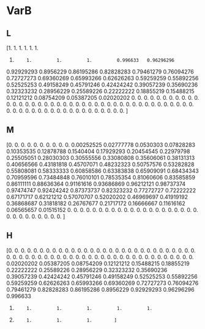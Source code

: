 # VarB

## L

[1.         1.         1.         1.         1.         1.
 1.         1.         1.         1.         0.996633   0.96296296
 0.92929293 0.8956229  0.86195286 0.82828283 0.79461279 0.76094276
 0.72727273 0.69360269 0.65993266 0.62626263 0.59259259 0.55892256
 0.52525253 0.49158249 0.45791246 0.42424242 0.39057239 0.35690236
 0.32323232 0.28956229 0.25589226 0.22222222 0.18855219 0.15488215
 0.12121212 0.08754209 0.05387205 0.02020202 0.         0.
 0.         0.         0.         0.         0.         0.
 0.         0.         0.         0.         0.         0.
 0.         0.         0.         0.         0.         0.
 0.         0.         0.         0.         0.         0.
 0.         0.         0.         0.         0.         0.
 0.         0.         0.         0.         0.         0.
 0.         0.         0.         0.         0.         0.
 0.         0.         0.         0.         0.         0.
 0.         0.         0.         0.         0.         0.
 0.         0.         0.         0.        ]

## M

[0.         0.         0.         0.         0.         0.
 0.         0.         0.         0.         0.00252525 0.02777778
 0.0530303  0.07828283 0.10353535 0.12878788 0.1540404  0.17929293
 0.20454545 0.22979798 0.25505051 0.28030303 0.30555556 0.33080808
 0.35606061 0.38131313 0.40656566 0.43181818 0.45707071 0.48232323
 0.50757576 0.53282828 0.55808081 0.58333333 0.60858586 0.63383838
 0.65909091 0.68434343 0.70959596 0.73484848 0.76010101 0.78535354
 0.81060606 0.83585859 0.86111111 0.88636364 0.91161616 0.93686869
 0.96212121 0.98737374 0.97474747 0.92424242 0.87373737 0.82323232
 0.77272727 0.72222222 0.67171717 0.62121212 0.57070707 0.52020202
 0.46969697 0.41919192 0.36868687 0.31818182 0.26767677 0.21717172
 0.16666667 0.11616162 0.06565657 0.01515152 0.         0.
 0.         0.         0.         0.         0.         0.
 0.         0.         0.         0.         0.         0.
 0.         0.         0.         0.         0.         0.
 0.         0.         0.         0.         0.         0.
 0.         0.         0.         0.        ]

## H

[0.         0.         0.         0.         0.         0.
 0.         0.         0.         0.         0.         0.
 0.         0.         0.         0.         0.         0.
 0.         0.         0.         0.         0.         0.
 0.         0.         0.         0.         0.         0.
 0.         0.         0.         0.         0.         0.
 0.         0.         0.         0.         0.         0.
 0.         0.         0.         0.         0.         0.
 0.         0.         0.         0.         0.         0.
 0.         0.         0.         0.         0.         0.
 0.02020202 0.05387205 0.08754209 0.12121212 0.15488215 0.18855219
 0.22222222 0.25589226 0.28956229 0.32323232 0.35690236 0.39057239
 0.42424242 0.45791246 0.49158249 0.52525253 0.55892256 0.59259259
 0.62626263 0.65993266 0.69360269 0.72727273 0.76094276 0.79461279
 0.82828283 0.86195286 0.8956229  0.92929293 0.96296296 0.996633
 1.         1.         1.         1.         1.         1.
 1.         1.         1.         1.        ]

